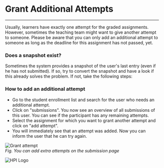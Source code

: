 

# Grant Additional Attempts

----------
Usually, learners have exactly one attempt for the graded assignments. However, sometimes the teaching team might want to give another attempt to someone. Please be aware that you can only add an additional attempt to someone as long as the deadline for this assignment has not passed, yet.

### Does a snapshot exist?
Sometimes the system provides a snapshot of the user's last entry (even if he has not submitted). If so, try to convert the snapshot and have a look if this already solves the problem. If not, take the following steps:

### How to add an additional attempt
- Go to the student enrollment list and search for the user who needs an additional attempt.
- Click on "submissions". You now see an overview of all submissions of this user. You can see if the participant has any remaining attempts.
- Select the assignment for which you want to grant another attempt and click on "add attempt".
- You will immediately see that an attempt was added. Now you can inform the user that he can try again.

![Grant attempt](../../img/courseadministration/quizmanagement/add_attempt.png)  
*Fig. You can add extra attempts on the submission page*

![HPI Logo](../../img/HPI_Logo.png)
